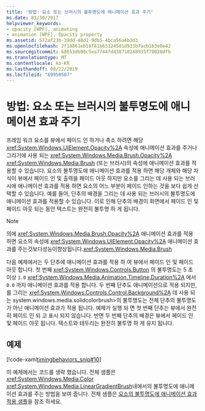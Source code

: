 ```yaml
---
title: '방법: 요소 또는 브러시의 불투명도에 애니메이션 효과 주기'
ms.date: 03/30/2017
helpviewer_keywords:
- opacity [WPF], animating
- animation [WPF], Opacity property
ms.assetid: 572af23b-39dd-48d1-9db5-4bca56a4b3d3
ms.openlocfilehash: 2f18861eb18f81b631245d1d933b7acb1b3e0e42
ms.sourcegitcommit: 68653db98c5ea7744fd438710248935f70020dfb
ms.translationtype: MT
ms.contentlocale: ko-KR
ms.lasthandoff: 08/22/2019
ms.locfileid: "69950507"
---
```

# <a name="how-to-animate-the-opacity-of-an-element-or-brush"></a>방법: 요소 또는 브러시의 불투명도에 애니메이션 효과 주기
프레임 워크 요소를 뷰에서 페이드 인 하거나 축소 하려면 해당 <xref:System.Windows.UIElement.Opacity%2A> 속성에 애니메이션 효과를 주거나 그리기에 사용 되는 <xref:System.Windows.Media.Brush.Opacity%2A> <xref:System.Windows.Media.Brush> (또는 브러시)의 속성에 애니메이션 효과를 적용할 수 있습니다. 요소의 불투명도에 애니메이션 효과를 적용 하면 해당 개체와 해당 자식이 뷰에서 페이드 인 및 출력을 페이드 아웃 하지만 요소를 그리는 데 사용 되는 브러시에 애니메이션 효과를 적용 하면 요소의 어느 부분이 페이드 인하는 것을 보다 쉽게 선택할 수 있습니다. 예를 들어, 단추의 배경을 그리는 데 사용 되는 브러시의 불투명도에 애니메이션 효과를 적용할 수 있습니다. 이로 인해 단추의 배경이 화면에서 페이드 인 및 페이드 아웃 되는 동안 텍스트는 완전히 불투명 하 게 됩니다.  
  
> [!NOTE]
> 의에 <xref:System.Windows.Media.Brush.Opacity%2A> 애니메이션 효과를 적용 하면 요소의 속성에 <xref:System.Windows.UIElement.Opacity%2A> 애니메이션 효과를 주는것보다성능이향상됩니다.<xref:System.Windows.Media.Brush>  
  
 다음 예제에서는 두 단추에 애니메이션 효과를 적용 하 여 뷰에서 페이드 인 및 페이드 아웃 합니다. 첫 번째 <xref:System.Windows.Controls.Button> 의 불투명도는 5 초 이상 `1.0` <xref:System.Windows.Media.Animation.Timeline.Duration%2A> 에서 `0.0` 까지 애니메이션 효과를 적용 합니다. 두 번째 단추도 애니메이션으로 적용 되지만,를 그리는 <xref:System.Windows.Controls.Control.Background%2A> 데 사용 되는 system.windows.media.solidcolorbrush>의 불투명도는 전체 단추의 불투명도가 아닌 애니메이션 효과가 적용 됩니다. 예제가 실행 되 면 첫 번째 단추는 뷰에서 완전히 페이드 인 되 고 표시 되지 않습니다. 반면 두 번째 단추의 배경은 뷰에서 페이드 인 및 페이드 아웃 됩니다. 텍스트와 테두리는 완전히 불투명 하 게 유지 됩니다.  
  
## <a name="example"></a>예제  
 [!code-xaml[timingbehaviors_snip#10](~/samples/snippets/csharp/VS_Snippets_Wpf/timingbehaviors_snip/CSharp/OpacityAnimationExample.xaml#10)]  
  
 이 예제에서는 코드를 생략 했습니다. 전체 샘플은 <xref:System.Windows.Media.Color> <xref:System.Windows.Media.LinearGradientBrush>내에서의 불투명도에 애니메이션 효과를 주는 방법을 보여 줍니다.  전체 샘플은 [요소의 불투명도에 애니메이션 효과 적용 샘플](https://github.com/Microsoft/WPF-Samples/tree/master/Animation/OpacityAnimation)을 참조 하세요.
